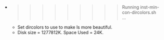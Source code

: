 * >>>>>>>>> Running inst-min-con-dircolors.sh ...
  * Set dircolors to use  to make ls more beautiful.
  * Disk size = 1277812K. Space Used = 24K.
